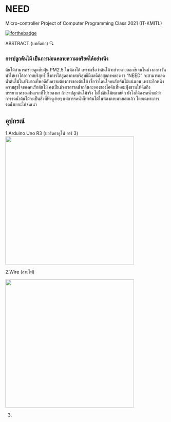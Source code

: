 <h1>NEED</h1>
Micro-controller Project of Computer Programming Class 2021 (IT-KMITL)


[![forthebadge](https://forthebadge.com/images/badges/made-with-c.svg)](https://forthebadge.com)


ABSTRACT (บทคัดย่อ) 🔍



  <h3>การปลูกต้นไม้ เป็นการผ่อนคลายความเครียดได้อย่างนึง</h3>
  
  ต้นไม้สามารถช่วยดูดซับฝุ่น PM2.5 ในห้องได้ เพราะเชื่อว่าต้นไม้จะช่วยคายออกซิเจนในช่วงกลางวันทำให้เราได้อากาศบริสุทธิ์ ซึ่งการได้สูดอากาศบริสุทธิ์มีผลดีต่อสุขภาพของเรา
“NEED” จะสามารถลดน้ำต้นไม้ในปริมาณที่พอดีกับความต้องการของต้นไม้ เชื่อว่าโดนใจคนรักต้นไม้แน่นอน เพราะอีกหนึ่งความสุขใจของคนรักต้นไม้ คงเป็นช่วงเวลารดน้ำกลิ่นละอองของไอดินที่หอมฟุ้งชวนให้คิดถึงบรรยากาศของฝนแรกที่โปรยลงมา ถ้าเราปลูกต้นไม้จริง ไม่ใช่ต้นไม้พลาสติก ยังไงก็ต้องรดน้ำแม้ว่าการรดน้ำต้นไม้จะเป็นสิ่งที่ฟังดูง่ายๆ แต่การรดน้ำก็ทำต้นไม้ในห้องตายมาเยอะแล้ว โดยเฉพาะการรดน้ำเยอะไปจนเน่า
  


<h2>อุปกรณ์</h2>
1.Arduino Uno R3 (บอร์ดอาดูโน่ อาร์ 3)

<img src="https://user-images.githubusercontent.com/43031095/117253622-9b00f200-ae71-11eb-8727-de48ff196015.jpeg" width="400" height="400">

2.Wire (สายไฟ)

<img src="https://user-images.githubusercontent.com/43031095/117254186-4b6ef600-ae72-11eb-8349-043d5ce57707.jpeg" width="400" height="400">

3.



